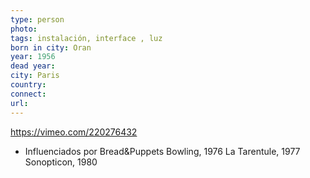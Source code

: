 ```yaml
---
type: person
photo: 
tags: instalación, interface , luz
born in city: Oran
year: 1956
dead year: 
city: Paris
country: 
connect: 
url:
---
```


https://vimeo.com/220276432


 - Influenciados por Bread&Puppets
Bowling, 1976
La Tarentule, 1977
Sonopticon, 1980